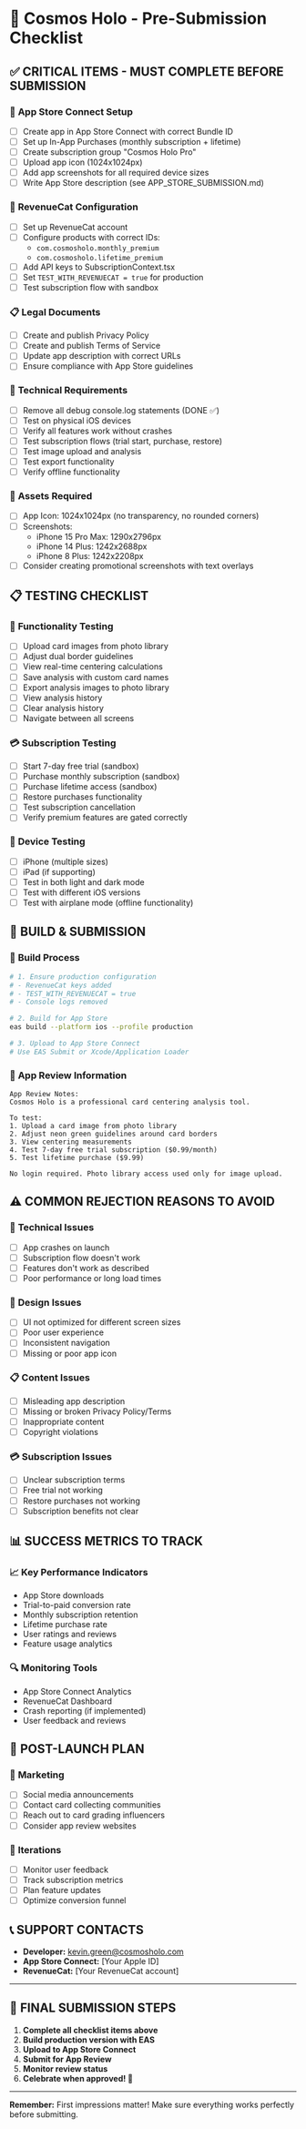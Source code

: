 # 🚀 Cosmos Holo - Pre-Submission Checklist

## ✅ **CRITICAL ITEMS - MUST COMPLETE BEFORE SUBMISSION**

### 📱 **App Store Connect Setup**
- [ ] Create app in App Store Connect with correct Bundle ID
- [ ] Set up In-App Purchases (monthly subscription + lifetime)
- [ ] Create subscription group "Cosmos Holo Pro"
- [ ] Upload app icon (1024x1024px)
- [ ] Add app screenshots for all required device sizes
- [ ] Write App Store description (see APP_STORE_SUBMISSION.md)

### 🔐 **RevenueCat Configuration**
- [ ] Set up RevenueCat account
- [ ] Configure products with correct IDs:
  - `com.cosmosholo.monthly_premium`
  - `com.cosmosholo.lifetime_premium`
- [ ] Add API keys to SubscriptionContext.tsx
- [ ] Set `TEST_WITH_REVENUECAT = true` for production
- [ ] Test subscription flow with sandbox

### 📋 **Legal Documents**
- [ ] Create and publish Privacy Policy
- [ ] Create and publish Terms of Service
- [ ] Update app description with correct URLs
- [ ] Ensure compliance with App Store guidelines

### 🔧 **Technical Requirements**
- [ ] Remove all debug console.log statements (DONE ✅)
- [ ] Test on physical iOS devices
- [ ] Verify all features work without crashes
- [ ] Test subscription flows (trial start, purchase, restore)
- [ ] Test image upload and analysis
- [ ] Test export functionality
- [ ] Verify offline functionality

### 🎨 **Assets Required**
- [ ] App Icon: 1024x1024px (no transparency, no rounded corners)
- [ ] Screenshots:
  - iPhone 15 Pro Max: 1290x2796px
  - iPhone 14 Plus: 1242x2688px  
  - iPhone 8 Plus: 1242x2208px
- [ ] Consider creating promotional screenshots with text overlays

## 📋 **TESTING CHECKLIST**

### 🧪 **Functionality Testing**
- [ ] Upload card images from photo library
- [ ] Adjust dual border guidelines
- [ ] View real-time centering calculations
- [ ] Save analysis with custom card names
- [ ] Export analysis images to photo library
- [ ] View analysis history
- [ ] Clear analysis history
- [ ] Navigate between all screens

### 💳 **Subscription Testing**
- [ ] Start 7-day free trial (sandbox)
- [ ] Purchase monthly subscription (sandbox)
- [ ] Purchase lifetime access (sandbox)
- [ ] Restore purchases functionality
- [ ] Test subscription cancellation
- [ ] Verify premium features are gated correctly

### 📱 **Device Testing**
- [ ] iPhone (multiple sizes)
- [ ] iPad (if supporting)
- [ ] Test in both light and dark mode
- [ ] Test with different iOS versions
- [ ] Test with airplane mode (offline functionality)

## 🚀 **BUILD & SUBMISSION**

### 🔨 **Build Process**
```bash
# 1. Ensure production configuration
# - RevenueCat keys added
# - TEST_WITH_REVENUECAT = true
# - Console logs removed

# 2. Build for App Store
eas build --platform ios --profile production

# 3. Upload to App Store Connect
# Use EAS Submit or Xcode/Application Loader
```

### 📝 **App Review Information**
```
App Review Notes:
Cosmos Holo is a professional card centering analysis tool.

To test:
1. Upload a card image from photo library
2. Adjust neon green guidelines around card borders  
3. View centering measurements
4. Test 7-day free trial subscription ($0.99/month)
5. Test lifetime purchase ($9.99)

No login required. Photo library access used only for image upload.
```

## ⚠️ **COMMON REJECTION REASONS TO AVOID**

### 🐛 **Technical Issues**
- [ ] App crashes on launch
- [ ] Subscription flow doesn't work
- [ ] Features don't work as described
- [ ] Poor performance or long load times

### 📱 **Design Issues**
- [ ] UI not optimized for different screen sizes
- [ ] Poor user experience
- [ ] Inconsistent navigation
- [ ] Missing or poor app icon

### 📋 **Content Issues**
- [ ] Misleading app description
- [ ] Missing or broken Privacy Policy/Terms
- [ ] Inappropriate content
- [ ] Copyright violations

### 💳 **Subscription Issues**
- [ ] Unclear subscription terms
- [ ] Free trial not working
- [ ] Restore purchases not working
- [ ] Subscription benefits not clear

## 📊 **SUCCESS METRICS TO TRACK**

### 📈 **Key Performance Indicators**
- App Store downloads
- Trial-to-paid conversion rate
- Monthly subscription retention
- Lifetime purchase rate
- User ratings and reviews
- Feature usage analytics

### 🔍 **Monitoring Tools**
- App Store Connect Analytics
- RevenueCat Dashboard
- Crash reporting (if implemented)
- User feedback and reviews

## 🎯 **POST-LAUNCH PLAN**

### 📢 **Marketing**
- [ ] Social media announcements
- [ ] Contact card collecting communities
- [ ] Reach out to card grading influencers
- [ ] Consider app review websites

### 🔄 **Iterations**
- [ ] Monitor user feedback
- [ ] Track subscription metrics
- [ ] Plan feature updates
- [ ] Optimize conversion funnel

## 📞 **SUPPORT CONTACTS**

- **Developer:** kevin.green@cosmosholo.com
- **App Store Connect:** [Your Apple ID]
- **RevenueCat:** [Your RevenueCat account]

---

## 🎉 **FINAL SUBMISSION STEPS**

1. **Complete all checklist items above**
2. **Build production version with EAS**
3. **Upload to App Store Connect**
4. **Submit for App Review**
5. **Monitor review status**
6. **Celebrate when approved! 🚀**

---

**Remember:** First impressions matter! Make sure everything works perfectly before submitting. 